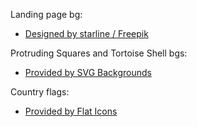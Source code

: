 Landing page bg:
- [Designed by starline / Freepik](https://br.freepik.com/vetores-gratis/fundo-de-estilo-de-seta-branca-limpa-cubtle_3086383.htm)

Protruding Squares and Tortoise Shell bgs:
- [Provided by SVG Backgrounds](https://www.svgbackgrounds.com/)

Country flags:
- [Provided by Flat Icons](https://www.flaticon.com/br/packs/countrys-flags-3)